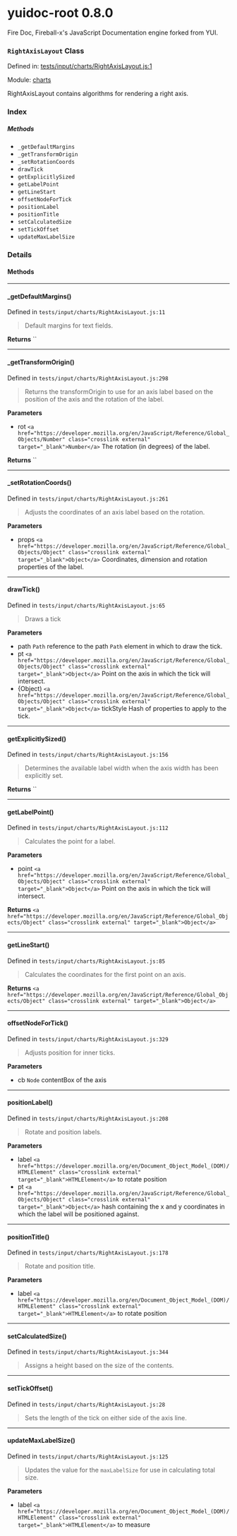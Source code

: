 
# yuidoc-root 0.8.0

Fire Doc, Fireball-x&#x27;s JavaScript Documentation engine forked from YUI.

### `RightAxisLayout` Class


Defined in: [tests/input/charts/RightAxisLayout.js:1](../files/tests/input/charts/RightAxisLayout.js.js)

Module: [charts](../modules/charts.md)




RightAxisLayout contains algorithms for rendering a right axis.

### Index



##### Methods


  - `_getDefaultMargins`
  - `_getTransformOrigin`
  - `_setRotationCoords`
  - `drawTick`
  - `getExplicitlySized`
  - `getLabelPoint`
  - `getLineStart`
  - `offsetNodeForTick`
  - `positionLabel`
  - `positionTitle`
  - `setCalculatedSize`
  - `setTickOffset`
  - `updateMaxLabelSize`





### Details




<!-- Method Block -->
#### Methods



--------------------------
#### _getDefaultMargins() 

Defined in `tests/input/charts/RightAxisLayout.js:11`



> Default margins for text fields.


**Returns**
`` 


--------------------------
#### _getTransformOrigin() 

Defined in `tests/input/charts/RightAxisLayout.js:298`



> Returns the transformOrigin to use for an axis label based on the position of the axis 
and the rotation of the label.

**Parameters**
- rot `<a href="https://developer.mozilla.org/en/JavaScript/Reference/Global_Objects/Number" class="crosslink external" target="_blank">Number</a>` The rotation (in degrees) of the label.

**Returns**
`` 


--------------------------
#### _setRotationCoords() 

Defined in `tests/input/charts/RightAxisLayout.js:261`



> Adjusts the coordinates of an axis label based on the rotation.

**Parameters**
- props `<a href="https://developer.mozilla.org/en/JavaScript/Reference/Global_Objects/Object" class="crosslink external" target="_blank">Object</a>` Coordinates, dimension and rotation properties of the label.



--------------------------
#### drawTick() 

Defined in `tests/input/charts/RightAxisLayout.js:65`



> Draws a tick

**Parameters**
- path `Path` reference to the path `Path` element in which to draw the tick.
- pt `<a href="https://developer.mozilla.org/en/JavaScript/Reference/Global_Objects/Object" class="crosslink external" target="_blank">Object</a>` Point on the axis in which the tick will intersect.
- {Object) `<a href="https://developer.mozilla.org/en/JavaScript/Reference/Global_Objects/Object" class="crosslink external" target="_blank">Object</a>` tickStyle Hash of properties to apply to the tick.



--------------------------
#### getExplicitlySized() 

Defined in `tests/input/charts/RightAxisLayout.js:156`



> Determines the available label width when the axis width has been explicitly set.


**Returns**
`` 


--------------------------
#### getLabelPoint() 

Defined in `tests/input/charts/RightAxisLayout.js:112`



> Calculates the point for a label.

**Parameters**
- point `<a href="https://developer.mozilla.org/en/JavaScript/Reference/Global_Objects/Object" class="crosslink external" target="_blank">Object</a>` Point on the axis in which the tick will intersect.

**Returns**
`<a href="https://developer.mozilla.org/en/JavaScript/Reference/Global_Objects/Object" class="crosslink external" target="_blank">Object</a>` 


--------------------------
#### getLineStart() 

Defined in `tests/input/charts/RightAxisLayout.js:85`



> Calculates the coordinates for the first point on an axis.


**Returns**
`<a href="https://developer.mozilla.org/en/JavaScript/Reference/Global_Objects/Object" class="crosslink external" target="_blank">Object</a>` 


--------------------------
#### offsetNodeForTick() 

Defined in `tests/input/charts/RightAxisLayout.js:329`



> Adjusts position for inner ticks.

**Parameters**
- cb `Node` contentBox of the axis



--------------------------
#### positionLabel() 

Defined in `tests/input/charts/RightAxisLayout.js:208`



> Rotate and position labels.

**Parameters**
- label `<a href="https://developer.mozilla.org/en/Document_Object_Model_(DOM)/HTMLElement" class="crosslink external" target="_blank">HTMLElement</a>` to rotate position
- pt `<a href="https://developer.mozilla.org/en/JavaScript/Reference/Global_Objects/Object" class="crosslink external" target="_blank">Object</a>` hash containing the x and y coordinates in which the label will be positioned
against.



--------------------------
#### positionTitle() 

Defined in `tests/input/charts/RightAxisLayout.js:178`



> Rotate and position title.

**Parameters**
- label `<a href="https://developer.mozilla.org/en/Document_Object_Model_(DOM)/HTMLElement" class="crosslink external" target="_blank">HTMLElement</a>` to rotate position



--------------------------
#### setCalculatedSize() 

Defined in `tests/input/charts/RightAxisLayout.js:344`



> Assigns a height based on the size of the contents.




--------------------------
#### setTickOffset() 

Defined in `tests/input/charts/RightAxisLayout.js:28`



> Sets the length of the tick on either side of the axis line.




--------------------------
#### updateMaxLabelSize() 

Defined in `tests/input/charts/RightAxisLayout.js:125`



> Updates the value for the `maxLabelSize` for use in calculating total size.

**Parameters**
- label `<a href="https://developer.mozilla.org/en/Document_Object_Model_(DOM)/HTMLElement" class="crosslink external" target="_blank">HTMLElement</a>` to measure




